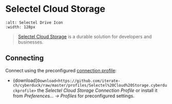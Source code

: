 Selectel Cloud Storage
====

```{image} _images/selectel.png
:alt: Selectel Drive Icon
:width: 128px
```

> [Selectel Cloud Storage](https://selectel.ru/en/services/cloud/storage/) is a durable solution for developers and businesses.

## Connecting

Connect using the preconfigured [connection profile](../../cyberduck/connection.md#connection-profiles):

- {download}`Download<https://github.com/iterate-ch/cyberduck/raw/master/profiles/Selectel%20Cloud%20Storage.cyberduckprofile>` the *Selectel Cloud Storage Connection Profile* or install it from *Preferences… → Profiles* for preconfigured settings.